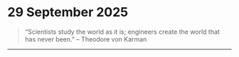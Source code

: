 # 29 September 2025

> “Scientists study the world as it is; engineers create the world that has never been.” – Theodore von Karman

---

